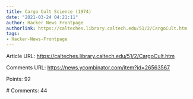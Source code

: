 ```yaml
---
title: Cargo Cult Science (1974)
date: "2021-03-24 04:21:11"
author: Hacker News Frontpage
authorlink: https://calteches.library.caltech.edu/51/2/CargoCult.htm
tags:
- Hacker-News-Frontpage
---
```


<p>Article URL: <a href="https://calteches.library.caltech.edu/51/2/CargoCult.htm">https://calteches.library.caltech.edu/51/2/CargoCult.htm</a></p>
<p>Comments URL: <a href="https://news.ycombinator.com/item?id=26563567">https://news.ycombinator.com/item?id=26563567</a></p>
<p>Points: 92</p>
<p># Comments: 44</p>
